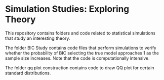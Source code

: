 # Simulation Studies: Exploring Theory 

This repository contains folders and code related to statistical simulations that study an interesting theory.

The folder BIC Study contains code files that perform simulations to verify whether the probability of BIC selecting the true model approaches 1 as the sample size increases. Note that the code is computationally intensive.

The folder qq plot construction contains code to draw QQ plot for certain standard distributions. 
